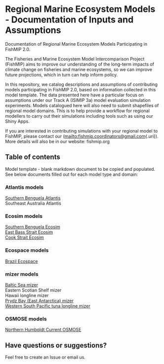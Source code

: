 # Regional Marine Ecosystem Models - Documentation of Inputs and Assumptions

Documentation of Regional Marine Ecosystem Models Participating in FishMIP 2.0.

The Fisheries and Marine Ecosystem Model Intercomparison Project (FishMIP) aims to improve our understanding of the long-term impacts of climate change on fisheries and marine ecosystems, so we can improve future projections, which in turn can help inform policy.

In this repository, we catalog descriptions and assumptions of contributing models participating in FishMIP 2.0, based on information collected in this model template. The data presented here have a particular focus on assumptions under our Track A (ISIMIP 3a) model evaluation simulation experiments. Models catalogued here will also need to submit shapefiles of regional model domains. This is to help provide a workflow for regional modellers to carry out their simulations including tools such as using our Shiny Apps.

If you are interested in contributing simulations with your regional model to FishMIP, please contact our ([mailto:fishmip.coordinators\@gmail.com](mailto:fishmip.coordinators@gmail.com){.uri}). More details will also be in our website: fishmip.org

## Table of contents

Model template - blank markdown document to be copied and populated. See below documents filled out for each model type and domain:

### Atlantis models

[Southern Benguela Atlantis](https://github.com/Fish-MIP/Regional_MEM_Model_Templates/blob/main/Atlantis%20Models/Atlantis_Southern_Benguela.md)\
Southeast Australia Atlantis

### Ecosim models

[Southern Benguela Ecosim](https://github.com/Fish-MIP/Regional_MEM_Model_Templates/blob/main/Ecosim%20models/SouthernBenguela_EcoSIM.md)\
[East Bass Strait Ecosim](https://github.com/Fish-MIP/Regional_MEM_Model_Templates/blob/main/Ecosim%20models/EWE_EastBassStrait.md)\
[Cook Strait Ecosim](https://github.com/Fish-MIP/Regional_MEM_Model_Templates/blob/main/Ecosim%20models/EWE_CookStrait.md)

### Ecospace models

[Brazil Ecospace](https://github.com/Fish-MIP/Regional_MEM_Model_Templates/blob/main/Ecospace%20models/BrazilNortheastern_ECOSPACE.md)

### mizer models

[Baltic Sea mizer\
](https://github.com/Fish-MIP/Regional_MEM_Model_Templates/blob/main/Mizer%20models/balticsea_mizer.md)Eastern Scotian Shelf mizer\
Hawaii longline mizer\
[Prydz Bay (East Antarctica) mizer](https://github.com/Fish-MIP/Regional_MEM_Model_Templates/blob/main/Mizer%20models/PrydzBay_MIZER.md)\
[Western South Pacific tuna longline mizer](https://github.com/Fish-MIP/Regional_MEM_Model_Templates/blob/main/Mizer%20models/WesternPacificOcean_MIZER.md)

### OSMOSE models

[Northern Humboldt Current OSMOSE](https://github.com/Fish-MIP/Regional_MEM_Model_Templates/blob/main/OSMOSE%20models/NorthernHumboldt_OSMOSE.md)

## Have questions or suggestions?

Feel free to create an Issue or email us.
